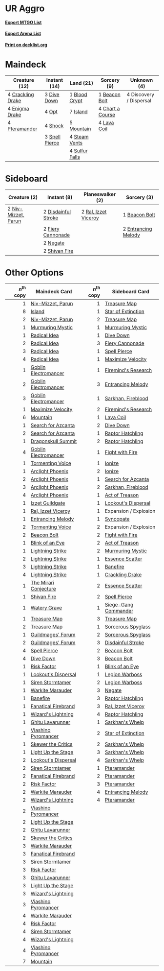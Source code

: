 # UR Aggro

#### [Export MTGO List](../collection/UR%20Aggro/UR%20Aggro.txt)
#### [Export Arena List](../collection/UR%20Aggro/UR%20Aggro_arena.txt)
#### [Print on decklist.org](http://decklist.org/?deckmain=1%09Beacon%20Bolt%0A1%09Blood%20Crypt%0A4%09Chart%20a%20Course%0A4%09Crackling%20Drake%0A4%09Discovery%20/%20Dispersal%0A3%09Dive%20Down%0A4%09Enigma%20Drake%0A7%09Island%0A4%09Lava%20Coil%0A5%09Mountain%0A4%09Opt%0A4%09Pteramander%0A4%09Shock%0A3%09Spell%20Pierce%0A4%09Steam%20Vents%0A4%09Sulfur%20Falls&deckside=1%09Beacon%20Bolt%0A2%09Disdainful%20Stroke%0A2%09Entrancing%20Melody%0A2%09Fiery%20Cannonade%0A2%09Negate%0A2%09Niv-Mizzet,%20Parun%0A2%09Ral,%20Izzet%20Viceroy%0A2%09Shivan%20Fire)
# Maindeck

|                                       Creature (12)                                        |                                      Instant (14)                                       |                                        Land (21)                                        |                                        Sorcery (9)                                        |      Unknown (4)      |
|--------------------------------------------------------------------------------------------|-----------------------------------------------------------------------------------------|-----------------------------------------------------------------------------------------|-------------------------------------------------------------------------------------------|-----------------------|
|4 [Crackling Drake](http://gatherer.wizards.com/Pages/Card/Details.aspx?multiverseid=452913)|3 [Dive Down](http://gatherer.wizards.com/Pages/Card/Details.aspx?multiverseid=435205)   |1 [Blood Crypt](http://gatherer.wizards.com/Pages/Card/Details.aspx?multiverseid=97102)  |1 [Beacon Bolt](http://gatherer.wizards.com/Pages/Card/Details.aspx?multiverseid=452904)   |4 Discovery / Dispersal|
|4 [Enigma Drake](http://gatherer.wizards.com/Pages/Card/Details.aspx?multiverseid=426900)   |4 [Opt](http://gatherer.wizards.com/Pages/Card/Details.aspx?multiverseid=442948)         |7 [Island](http://gatherer.wizards.com/Pages/Card/Details.aspx?multiverseid=439857)      |4 [Chart a Course](http://gatherer.wizards.com/Pages/Card/Details.aspx?multiverseid=435200)|                       |
|4 [Pteramander](http://gatherer.wizards.com/Pages/Card/Details.aspx?multiverseid=457191)    |4 [Shock](http://gatherer.wizards.com/Pages/Card/Details.aspx?multiverseid=129732)       |5 [Mountain](http://gatherer.wizards.com/Pages/Card/Details.aspx?multiverseid=439859)    |4 [Lava Coil](http://gatherer.wizards.com/Pages/Card/Details.aspx?multiverseid=452858)     |                       |
|                                                                                            |3 [Spell Pierce](http://gatherer.wizards.com/Pages/Card/Details.aspx?multiverseid=425876)|4 [Steam Vents](http://gatherer.wizards.com/Pages/Card/Details.aspx?multiverseid=405109) |                                                                                           |                       |
|                                                                                            |                                                                                         |4 [Sulfur Falls](http://gatherer.wizards.com/Pages/Card/Details.aspx?multiverseid=443135)|                                                                                           |                       |


# Sideboard

|                                         Creature (2)                                         |                                         Instant (8)                                          |                                       Planeswalker (2)                                        |                                         Sorcery (3)                                          |
|----------------------------------------------------------------------------------------------|----------------------------------------------------------------------------------------------|-----------------------------------------------------------------------------------------------|----------------------------------------------------------------------------------------------|
|2 [Niv-Mizzet, Parun](http://gatherer.wizards.com/Pages/Card/Details.aspx?multiverseid=452942)|2 [Disdainful Stroke](http://gatherer.wizards.com/Pages/Card/Details.aspx?multiverseid=420705)|2 [Ral, Izzet Viceroy](http://gatherer.wizards.com/Pages/Card/Details.aspx?multiverseid=452945)|1 [Beacon Bolt](http://gatherer.wizards.com/Pages/Card/Details.aspx?multiverseid=452904)      |
|                                                                                              |2 [Fiery Cannonade](http://gatherer.wizards.com/Pages/Card/Details.aspx?multiverseid=435297)  |                                                                                               |2 [Entrancing Melody](http://gatherer.wizards.com/Pages/Card/Details.aspx?multiverseid=435207)|
|                                                                                              |2 [Negate](http://gatherer.wizards.com/Pages/Card/Details.aspx?multiverseid=423707)           |                                                                                               |                                                                                              |
|                                                                                              |2 [Shivan Fire](http://gatherer.wizards.com/Pages/Card/Details.aspx?multiverseid=443030)      |                                                                                               |                                                                                              |


# Other Options

|*n*<sup>th</sup> copy|                                         Maindeck Card                                          |*n*<sup>th</sup> copy|                                        Sideboard Card                                         |
|--------------------:|------------------------------------------------------------------------------------------------|--------------------:|-----------------------------------------------------------------------------------------------|
|                    1|[Niv-Mizzet, Parun](http://gatherer.wizards.com/Pages/Card/Details.aspx?multiverseid=452942)    |                    1|[Treasure Map](http://gatherer.wizards.com/Pages/Card/Details.aspx?multiverseid=435410)        |
|                    8|[Island](http://gatherer.wizards.com/Pages/Card/Details.aspx?multiverseid=439857)               |                    1|[Star of Extinction](http://gatherer.wizards.com/Pages/Card/Details.aspx?multiverseid=435315)  |
|                    2|[Niv-Mizzet, Parun](http://gatherer.wizards.com/Pages/Card/Details.aspx?multiverseid=452942)    |                    2|[Treasure Map](http://gatherer.wizards.com/Pages/Card/Details.aspx?multiverseid=435410)        |
|                    1|[Murmuring Mystic](http://gatherer.wizards.com/Pages/Card/Details.aspx?multiverseid=452795)     |                    1|[Murmuring Mystic](http://gatherer.wizards.com/Pages/Card/Details.aspx?multiverseid=452795)    |
|                    1|[Radical Idea](http://gatherer.wizards.com/Pages/Card/Details.aspx?multiverseid=452802)         |                    1|[Dive Down](http://gatherer.wizards.com/Pages/Card/Details.aspx?multiverseid=435205)           |
|                    2|[Radical Idea](http://gatherer.wizards.com/Pages/Card/Details.aspx?multiverseid=452802)         |                    3|[Fiery Cannonade](http://gatherer.wizards.com/Pages/Card/Details.aspx?multiverseid=435297)     |
|                    3|[Radical Idea](http://gatherer.wizards.com/Pages/Card/Details.aspx?multiverseid=452802)         |                    1|[Spell Pierce](http://gatherer.wizards.com/Pages/Card/Details.aspx?multiverseid=425876)        |
|                    4|[Radical Idea](http://gatherer.wizards.com/Pages/Card/Details.aspx?multiverseid=452802)         |                    1|[Maximize Velocity](http://gatherer.wizards.com/Pages/Card/Details.aspx?multiverseid=452861)   |
|                    1|[Goblin Electromancer](http://gatherer.wizards.com/Pages/Card/Details.aspx?multiverseid=405244) |                    1|[Firemind's Research](http://gatherer.wizards.com/Pages/Card/Details.aspx?multiverseid=452921) |
|                    2|[Goblin Electromancer](http://gatherer.wizards.com/Pages/Card/Details.aspx?multiverseid=405244) |                    3|[Entrancing Melody](http://gatherer.wizards.com/Pages/Card/Details.aspx?multiverseid=435207)   |
|                    3|[Goblin Electromancer](http://gatherer.wizards.com/Pages/Card/Details.aspx?multiverseid=405244) |                    1|[Sarkhan, Fireblood](http://gatherer.wizards.com/Pages/Card/Details.aspx?multiverseid=447290)  |
|                    1|[Maximize Velocity](http://gatherer.wizards.com/Pages/Card/Details.aspx?multiverseid=452861)    |                    2|[Firemind's Research](http://gatherer.wizards.com/Pages/Card/Details.aspx?multiverseid=452921) |
|                    6|[Mountain](http://gatherer.wizards.com/Pages/Card/Details.aspx?multiverseid=439859)             |                    1|[Lava Coil](http://gatherer.wizards.com/Pages/Card/Details.aspx?multiverseid=452858)           |
|                    1|[Search for Azcanta](http://gatherer.wizards.com/Pages/Card/Details.aspx?multiverseid=435226)   |                    2|[Dive Down](http://gatherer.wizards.com/Pages/Card/Details.aspx?multiverseid=435205)           |
|                    2|[Search for Azcanta](http://gatherer.wizards.com/Pages/Card/Details.aspx?multiverseid=435226)   |                    1|[Raptor Hatchling](http://gatherer.wizards.com/Pages/Card/Details.aspx?multiverseid=435309)    |
|                    1|[Dragonskull Summit](http://gatherer.wizards.com/Pages/Card/Details.aspx?multiverseid=420909)   |                    2|[Raptor Hatchling](http://gatherer.wizards.com/Pages/Card/Details.aspx?multiverseid=435309)    |
|                    4|[Goblin Electromancer](http://gatherer.wizards.com/Pages/Card/Details.aspx?multiverseid=405244) |                    1|[Fight with Fire](http://gatherer.wizards.com/Pages/Card/Details.aspx?multiverseid=443007)     |
|                    1|[Tormenting Voice](http://gatherer.wizards.com/Pages/Card/Details.aspx?multiverseid=426853)     |                    1|[Ionize](http://gatherer.wizards.com/Pages/Card/Details.aspx?multiverseid=452929)              |
|                    1|[Arclight Phoenix](http://gatherer.wizards.com/Pages/Card/Details.aspx?multiverseid=452841)     |                    2|[Ionize](http://gatherer.wizards.com/Pages/Card/Details.aspx?multiverseid=452929)              |
|                    2|[Arclight Phoenix](http://gatherer.wizards.com/Pages/Card/Details.aspx?multiverseid=452841)     |                    1|[Search for Azcanta](http://gatherer.wizards.com/Pages/Card/Details.aspx?multiverseid=435226)  |
|                    3|[Arclight Phoenix](http://gatherer.wizards.com/Pages/Card/Details.aspx?multiverseid=452841)     |                    2|[Sarkhan, Fireblood](http://gatherer.wizards.com/Pages/Card/Details.aspx?multiverseid=447290)  |
|                    4|[Arclight Phoenix](http://gatherer.wizards.com/Pages/Card/Details.aspx?multiverseid=452841)     |                    1|[Act of Treason](http://gatherer.wizards.com/Pages/Card/Details.aspx?multiverseid=442107)      |
|                    1|[Izzet Guildgate](http://gatherer.wizards.com/Pages/Card/Details.aspx?multiverseid=376378)      |                    1|[Lookout's Dispersal](http://gatherer.wizards.com/Pages/Card/Details.aspx?multiverseid=435214) |
|                    1|[Ral, Izzet Viceroy](http://gatherer.wizards.com/Pages/Card/Details.aspx?multiverseid=452945)   |                    1|Expansion / Explosion                                                                          |
|                    1|[Entrancing Melody](http://gatherer.wizards.com/Pages/Card/Details.aspx?multiverseid=435207)    |                    1|[Syncopate](http://gatherer.wizards.com/Pages/Card/Details.aspx?multiverseid=442955)           |
|                    2|[Tormenting Voice](http://gatherer.wizards.com/Pages/Card/Details.aspx?multiverseid=426853)     |                    2|Expansion / Explosion                                                                          |
|                    2|[Beacon Bolt](http://gatherer.wizards.com/Pages/Card/Details.aspx?multiverseid=452904)          |                    2|[Fight with Fire](http://gatherer.wizards.com/Pages/Card/Details.aspx?multiverseid=443007)     |
|                    1|[Blink of an Eye](http://gatherer.wizards.com/Pages/Card/Details.aspx?multiverseid=442934)      |                    2|[Act of Treason](http://gatherer.wizards.com/Pages/Card/Details.aspx?multiverseid=442107)      |
|                    1|[Lightning Strike](http://gatherer.wizards.com/Pages/Card/Details.aspx?multiverseid=383299)     |                    2|[Murmuring Mystic](http://gatherer.wizards.com/Pages/Card/Details.aspx?multiverseid=452795)    |
|                    2|[Lightning Strike](http://gatherer.wizards.com/Pages/Card/Details.aspx?multiverseid=383299)     |                    1|[Essence Scatter](http://gatherer.wizards.com/Pages/Card/Details.aspx?multiverseid=426754)     |
|                    3|[Lightning Strike](http://gatherer.wizards.com/Pages/Card/Details.aspx?multiverseid=383299)     |                    1|[Banefire](http://gatherer.wizards.com/Pages/Card/Details.aspx?multiverseid=186613)            |
|                    4|[Lightning Strike](http://gatherer.wizards.com/Pages/Card/Details.aspx?multiverseid=383299)     |                    1|[Crackling Drake](http://gatherer.wizards.com/Pages/Card/Details.aspx?multiverseid=452913)     |
|                    1|[The Mirari Conjecture](http://gatherer.wizards.com/Pages/Card/Details.aspx?multiverseid=442945)|                    2|[Essence Scatter](http://gatherer.wizards.com/Pages/Card/Details.aspx?multiverseid=426754)     |
|                    1|[Shivan Fire](http://gatherer.wizards.com/Pages/Card/Details.aspx?multiverseid=443030)          |                    2|[Spell Pierce](http://gatherer.wizards.com/Pages/Card/Details.aspx?multiverseid=425876)        |
|                    1|[Watery Grave](http://gatherer.wizards.com/Pages/Card/Details.aspx?multiverseid=405114)         |                    1|[Siege-Gang Commander](http://gatherer.wizards.com/Pages/Card/Details.aspx?multiverseid=130539)|
|                    1|[Treasure Map](http://gatherer.wizards.com/Pages/Card/Details.aspx?multiverseid=435410)         |                    3|[Treasure Map](http://gatherer.wizards.com/Pages/Card/Details.aspx?multiverseid=435410)        |
|                    2|[Treasure Map](http://gatherer.wizards.com/Pages/Card/Details.aspx?multiverseid=435410)         |                    1|[Sorcerous Spyglass](http://gatherer.wizards.com/Pages/Card/Details.aspx?multiverseid=435407)  |
|                    1|[Guildmages' Forum](http://gatherer.wizards.com/Pages/Card/Details.aspx?multiverseid=453000)    |                    2|[Sorcerous Spyglass](http://gatherer.wizards.com/Pages/Card/Details.aspx?multiverseid=435407)  |
|                    2|[Guildmages' Forum](http://gatherer.wizards.com/Pages/Card/Details.aspx?multiverseid=453000)    |                    3|[Disdainful Stroke](http://gatherer.wizards.com/Pages/Card/Details.aspx?multiverseid=420705)   |
|                    4|[Spell Pierce](http://gatherer.wizards.com/Pages/Card/Details.aspx?multiverseid=425876)         |                    2|[Beacon Bolt](http://gatherer.wizards.com/Pages/Card/Details.aspx?multiverseid=452904)         |
|                    4|[Dive Down](http://gatherer.wizards.com/Pages/Card/Details.aspx?multiverseid=435205)            |                    3|[Beacon Bolt](http://gatherer.wizards.com/Pages/Card/Details.aspx?multiverseid=452904)         |
|                    1|[Risk Factor](http://gatherer.wizards.com/Pages/Card/Details.aspx?multiverseid=452863)          |                    1|[Blink of an Eye](http://gatherer.wizards.com/Pages/Card/Details.aspx?multiverseid=442934)     |
|                    1|[Lookout's Dispersal](http://gatherer.wizards.com/Pages/Card/Details.aspx?multiverseid=435214)  |                    1|[Legion Warboss](http://gatherer.wizards.com/Pages/Card/Details.aspx?multiverseid=452859)      |
|                    1|[Siren Stormtamer](http://gatherer.wizards.com/Pages/Card/Details.aspx?multiverseid=435232)     |                    2|[Legion Warboss](http://gatherer.wizards.com/Pages/Card/Details.aspx?multiverseid=452859)      |
|                    1|[Warkite Marauder](http://gatherer.wizards.com/Pages/Card/Details.aspx?multiverseid=439717)     |                    3|[Negate](http://gatherer.wizards.com/Pages/Card/Details.aspx?multiverseid=423707)              |
|                    1|[Banefire](http://gatherer.wizards.com/Pages/Card/Details.aspx?multiverseid=186613)             |                    3|[Raptor Hatchling](http://gatherer.wizards.com/Pages/Card/Details.aspx?multiverseid=435309)    |
|                    1|[Fanatical Firebrand](http://gatherer.wizards.com/Pages/Card/Details.aspx?multiverseid=439758)  |                    3|[Ral, Izzet Viceroy](http://gatherer.wizards.com/Pages/Card/Details.aspx?multiverseid=452945)  |
|                    1|[Wizard's Lightning](http://gatherer.wizards.com/Pages/Card/Details.aspx?multiverseid=443040)   |                    4|[Raptor Hatchling](http://gatherer.wizards.com/Pages/Card/Details.aspx?multiverseid=435309)    |
|                    1|[Ghitu Lavarunner](http://gatherer.wizards.com/Pages/Card/Details.aspx?multiverseid=443015)     |                    1|[Sarkhan's Whelp](http://gatherer.wizards.com/Pages/Card/Details.aspx?multiverseid=450246)     |
|                    1|[Viashino Pyromancer](http://gatherer.wizards.com/Pages/Card/Details.aspx?multiverseid=447302)  |                    2|[Star of Extinction](http://gatherer.wizards.com/Pages/Card/Details.aspx?multiverseid=435315)  |
|                    1|[Skewer the Critics](http://gatherer.wizards.com/Pages/Card/Details.aspx?multiverseid=457259)   |                    2|[Sarkhan's Whelp](http://gatherer.wizards.com/Pages/Card/Details.aspx?multiverseid=450246)     |
|                    1|[Light Up the Stage](http://gatherer.wizards.com/Pages/Card/Details.aspx?multiverseid=457251)   |                    3|[Sarkhan's Whelp](http://gatherer.wizards.com/Pages/Card/Details.aspx?multiverseid=450246)     |
|                    2|[Lookout's Dispersal](http://gatherer.wizards.com/Pages/Card/Details.aspx?multiverseid=435214)  |                    4|[Sarkhan's Whelp](http://gatherer.wizards.com/Pages/Card/Details.aspx?multiverseid=450246)     |
|                    2|[Siren Stormtamer](http://gatherer.wizards.com/Pages/Card/Details.aspx?multiverseid=435232)     |                    1|[Pteramander](http://gatherer.wizards.com/Pages/Card/Details.aspx?multiverseid=457191)         |
|                    2|[Fanatical Firebrand](http://gatherer.wizards.com/Pages/Card/Details.aspx?multiverseid=439758)  |                    2|[Pteramander](http://gatherer.wizards.com/Pages/Card/Details.aspx?multiverseid=457191)         |
|                    2|[Risk Factor](http://gatherer.wizards.com/Pages/Card/Details.aspx?multiverseid=452863)          |                    3|[Pteramander](http://gatherer.wizards.com/Pages/Card/Details.aspx?multiverseid=457191)         |
|                    2|[Warkite Marauder](http://gatherer.wizards.com/Pages/Card/Details.aspx?multiverseid=439717)     |                    4|[Entrancing Melody](http://gatherer.wizards.com/Pages/Card/Details.aspx?multiverseid=435207)   |
|                    2|[Wizard's Lightning](http://gatherer.wizards.com/Pages/Card/Details.aspx?multiverseid=443040)   |                    4|[Pteramander](http://gatherer.wizards.com/Pages/Card/Details.aspx?multiverseid=457191)         |
|                    2|[Viashino Pyromancer](http://gatherer.wizards.com/Pages/Card/Details.aspx?multiverseid=447302)  |                     |                                                                                               |
|                    2|[Light Up the Stage](http://gatherer.wizards.com/Pages/Card/Details.aspx?multiverseid=457251)   |                     |                                                                                               |
|                    2|[Ghitu Lavarunner](http://gatherer.wizards.com/Pages/Card/Details.aspx?multiverseid=443015)     |                     |                                                                                               |
|                    2|[Skewer the Critics](http://gatherer.wizards.com/Pages/Card/Details.aspx?multiverseid=457259)   |                     |                                                                                               |
|                    3|[Warkite Marauder](http://gatherer.wizards.com/Pages/Card/Details.aspx?multiverseid=439717)     |                     |                                                                                               |
|                    3|[Fanatical Firebrand](http://gatherer.wizards.com/Pages/Card/Details.aspx?multiverseid=439758)  |                     |                                                                                               |
|                    3|[Siren Stormtamer](http://gatherer.wizards.com/Pages/Card/Details.aspx?multiverseid=435232)     |                     |                                                                                               |
|                    3|[Risk Factor](http://gatherer.wizards.com/Pages/Card/Details.aspx?multiverseid=452863)          |                     |                                                                                               |
|                    3|[Ghitu Lavarunner](http://gatherer.wizards.com/Pages/Card/Details.aspx?multiverseid=443015)     |                     |                                                                                               |
|                    3|[Light Up the Stage](http://gatherer.wizards.com/Pages/Card/Details.aspx?multiverseid=457251)   |                     |                                                                                               |
|                    3|[Wizard's Lightning](http://gatherer.wizards.com/Pages/Card/Details.aspx?multiverseid=443040)   |                     |                                                                                               |
|                    3|[Viashino Pyromancer](http://gatherer.wizards.com/Pages/Card/Details.aspx?multiverseid=447302)  |                     |                                                                                               |
|                    4|[Warkite Marauder](http://gatherer.wizards.com/Pages/Card/Details.aspx?multiverseid=439717)     |                     |                                                                                               |
|                    4|[Risk Factor](http://gatherer.wizards.com/Pages/Card/Details.aspx?multiverseid=452863)          |                     |                                                                                               |
|                    4|[Siren Stormtamer](http://gatherer.wizards.com/Pages/Card/Details.aspx?multiverseid=435232)     |                     |                                                                                               |
|                    4|[Wizard's Lightning](http://gatherer.wizards.com/Pages/Card/Details.aspx?multiverseid=443040)   |                     |                                                                                               |
|                    4|[Viashino Pyromancer](http://gatherer.wizards.com/Pages/Card/Details.aspx?multiverseid=447302)  |                     |                                                                                               |
|                    7|[Mountain](http://gatherer.wizards.com/Pages/Card/Details.aspx?multiverseid=439859)             |                     |                                                                                               |

